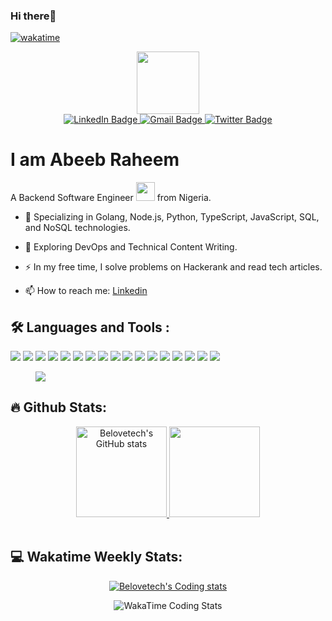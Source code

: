
### Hi there👋
[![wakatime](https://wakatime.com/badge/user/19e116f8-a477-40c5-8eb6-3be7fd0011ae.svg)](https://wakatime.com/@19e116f8-a477-40c5-8eb6-3be7fd0011ae)

<div id="header" align="center">
  <img src="https://media.giphy.com/media/M9gbBd9nbDrOTu1Mqx/giphy.gif" width="100"/>

  <div id="badges">
    <a href="https://www.linkedin.com/in/belovetech">
      <img src="https://img.shields.io/badge/LinkedIn-blue?style=for-the-badge&logo=linkedin&logoColor=white" alt="LinkedIn Badge"/>
    </a>
    <a href="mailto:belovetech@gmail.com">
      <img src="https://img.shields.io/badge/Email-red?style=for-the-badge&logo=gmail&logoColor=white" alt="Gmail Badge"/>
    </a>
    <a href="https://twitter.com/belovetech">
      <img src="https://img.shields.io/badge/Twitter-blue?style=for-the-badge&logo=twitter&logoColor=white" alt="Twitter Badge"/>
    </a>
  </div>

  <img src="https://komarev.com/ghpvc/?username=belovetech&style=flat-square&color=blue" alt=""/>
</div>

# I am Abeeb Raheem 

A Backend Software Engineer <img src="https://media.giphy.com/media/WUlplcMpOCEmTGBtBW/giphy.gif" width="30"> from Nigeria.

- :telescope: Specializing in Golang, Node.js, Python, TypeScript, JavaScript, SQL, and NoSQL technologies.

- :seedling: Exploring DevOps and Technical Content Writing.

- :zap: In my free time, I solve problems on Hackerank and read tech articles.

- :mailbox: How to reach me: [Linkedin](https://www.linkedin.com/in/belovetech)



## :hammer_and_wrench: Languages and Tools :
<div>
    <p>
      <a><img src="https://img.shields.io/badge/Golang-00ADD8?&style=plastic&logo=go&logoColor=white"></a>
      <a><img src="https://img.shields.io/badge/Node.js-339933?style=plastic&logo=node.js&logoColor=white"></a>
      <a><img src="https://img.shields.io/badge/Python-3776AB?style=plastic&logo=python&logoColor=white"></a>
      <a><img src="https://img.shields.io/badge/C-00599C?style=plastic&logo=c&logoColor=white"></a>
      <a><img src="https://img.shields.io/badge/TypeScript-007ACC?style=plastic&logo=typescript&logoColor=white"></a>
      <a><img src="https://img.shields.io/badge/JavaScript-F7DF1E?style=plastic&logo=javascript&logoColor=white"></a>
      <a><img src="https://img.shields.io/badge/Express.js-000000?style=plastic&logo=express&logoColor=white"></a>
      <a><img src="https://img.shields.io/badge/Nest.js-E0234E?style=plastic&logo=nest.js&logoColor=white"></a>
      <a><img src="https://img.shields.io/badge/Fast%20API-009688?style=plastic&logo=fastapi&logoColor=white"></a>
      <a><img src="https://img.shields.io/badge/Flask-000000?style=plastic&logo=flask&logoColor=white"></a>
      <a><img src="https://img.shields.io/badge/MySQL-00758F?style=plastic&logo=mysql&logoColor=white"></a>
      <a><img src="https://img.shields.io/badge/PostgreSQL-336791?style=plastic&logo=postgresql&logoColor=white"></a>
      <a><img src="https://img.shields.io/badge/MongoDB-4EA94B?style=plastic&logo=mongodb&logoColor=white"></a>
      <a><img src="https://img.shields.io/badge/REST%20API-FF5733?style=plastic">
      <a><img src="https://img.shields.io/badge/GraphQL-E10098?style=plastic&logo=graphql"></a>
      <a><img src="https://img.shields.io/badge/gRPC-006400?style=plastic&logo=grpc"></a>
      <a><img src="https://img.shields.io/badge/Amazon%20AWS-232F3E?style=plastic&logo=amazon-aws&logoColor=white"></a>
    </p>
    <figure>
      <img src="https://wakatime.com/share/@belovetech/c12dd7c8-7251-427c-affd-029a32eb4515.svg">
    </figure>
  </div>



 ## :fire: Github Stats:

 <div align="center">
   <div >
     <a href="https://github.com/anuraghazra/github-readme-stats">
    <img  height="145em" src="https://github-readme-stats.vercel.app/api?username=belovetech&hide_title=false&count_private=true&show_icons=true&theme=dark&hide_border=true&hide_rank=false&line_height=25" alt="Belovetech's GitHub stats" />
  </a>
 
   <a href="https://github.com/anuraghazra/github-readme-streak-stats">
     <img height="145em" src="https://github-readme-streak-stats.herokuapp.com/?user=belovetech&theme=dark&hide_border=true">
   </a>
  </div>
  &nbsp;
<!--    <a href="https://github.com/anuraghazra/github-readme-stats">
<!--      <img height="145em" src="https://github-readme-stats-bpires.vercel.app/api/top-langs/?username=belovetech&layout=compact&card_width=400&hide_title=true&theme=dark&langs_count=12&hide_border=true&hide_progress=true"> -->
<!--      <img height="145em" src="https://github-readme-stats.vercel.app/api/top-langs/?username=belovetech&theme=dark&card_width=400&hide_border=true&langs_count=6&hide_progress=true">
   </a> -->
  &nbsp;
</div>


## 💻 Wakatime Weekly Stats:

<div align="center">  
  <a href="https://github-readme-stats.vercel.app/api/wakatime?username=belovetech">
    <img src="https://github-readme-stats.vercel.app/api/wakatime?username=belovetech&theme=dark" alt="Belovetech's Coding stats" />
  </a>

  <figure>
    <img src="https://wakatime.com/share/@belovetech/4c0505a2-cb2c-4859-a5ac-3814224a15a3.svg" alt="WakaTime Coding Stats">
  </figure>
  
</div>





<!---

[![Top Langs](https://github-readme-stats.vercel.app/api/top-langs/?username=belovetech)](https://github.com/anuraghazra/github-readme-stats)
belovetech/belovetech is a ✨ special ✨ repository because its `README.md` (this file) appears on your GitHub profile.
You can click the Preview link to take a look at your changes.
--->

<!---
[![GitHub Streak](http://github-readme-streak-stats.herokuapp.com?user=belovetech&theme=dark&hide_border=true&border_radius=3.9&card_width=507)](https://git.io/streak-stats)
[![Top Langs](https://github-readme-stats.vercel.app/api/top-langs/?username=belovetech&layout=compact&theme=vision-friendly-dark)](https://github.com/anuraghazra/github-readme-stats)
<a href="[https://git.io/streak-stats](https://github.com/anuraghazra/github-readme-stats)">
  </a>

---
<div>
   <a href="https://github.com/anuraghazra/github-readme-stats">
    <img src="https://github-readme-stats.vercel.app/api?username=belovetech&count_private=true&show_icons=true&theme=dark&hide_border=true" alt="Belovetech's GitHub stats" />
  </a>
  
  <h3>:fire: My Stats</h3>
   <img src="http://github-readme-streak-stats.herokuapp.com?user=belovetech&theme=dark&hide_border=true&border_radius=3.9&card_width=507" alt="Belovetech's GitHub Streak" />

 <!-- <h3>:fire: Top Languages</h3> -->
  <!-- 
   <img src="https://github-readme-stats.vercel.app/api/top-langs/?username=belovetech&layout=compact&theme=dark&hide_border=true&border_radius=3.9&card_width=480&card_height=550" alt="Belovetech's GitHub Streak" />
</div>
--->

<!---
<div align="center">
  <img src="https://media.giphy.com/media/dWesBcTLavkZuG35MI/giphy.gif" width="600" height="300"/>
</div>
### :woman_technologist: About Me :
--->
